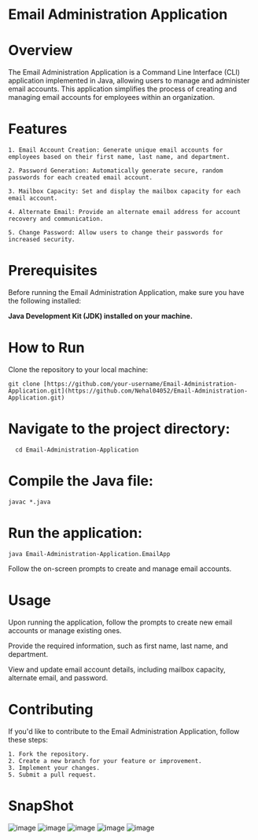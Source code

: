 # Email Administration Application

# Overview
The Email Administration Application is a Command Line Interface (CLI) application implemented in Java, allowing users to manage and administer email accounts. This application simplifies the process of creating and managing email accounts for employees within an organization.

# Features
    1. Email Account Creation: Generate unique email accounts for employees based on their first name, last name, and department.
    
    2. Password Generation: Automatically generate secure, random passwords for each created email account.
    
    3. Mailbox Capacity: Set and display the mailbox capacity for each email account.
    
    4. Alternate Email: Provide an alternate email address for account recovery and communication.
    
    5. Change Password: Allow users to change their passwords for increased security.

# Prerequisites
   Before running the Email Administration Application, make sure you have the following installed:
   
   **Java Development Kit (JDK) installed on your machine.**
   
# How to Run
Clone the repository to your local machine:
      
    git clone [https://github.com/your-username/Email-Administration-Application.git](https://github.com/Nehal04052/Email-Administration-Application.git)
  
# Navigate to the project directory:

      cd Email-Administration-Application

# Compile the Java file:

    javac *.java

# Run the application:

    java Email-Administration-Application.EmailApp

Follow the on-screen prompts to create and manage email accounts.

# Usage
  Upon running the application, follow the prompts to create new email accounts or manage existing ones.

  Provide the required information, such as first name, last name, and department.

  View and update email account details, including mailbox capacity, alternate email, and password.

# Contributing
  If you'd like to contribute to the Email Administration Application, follow these steps:

    1. Fork the repository.
    2. Create a new branch for your feature or improvement.
    3. Implement your changes.
    5. Submit a pull request.

# SnapShot
![image](https://github.com/Nehal04052/Email-Administration-Application/assets/126107576/c73ccf2a-51e0-4494-9e3c-8ac61c36603f)
![image](https://github.com/Nehal04052/Email-Administration-Application/assets/126107576/f2c6e41b-e314-405a-b3ed-e2961aa620af)
![image](https://github.com/Nehal04052/Email-Administration-Application/assets/126107576/635eafd7-9e92-404e-983f-a9e3d4d40110)
![image](https://github.com/Nehal04052/Email-Administration-Application/assets/126107576/7958cbb3-c33f-4360-97f3-1e00562e7f6b)
![image](https://github.com/Nehal04052/Email-Administration-Application/assets/126107576/b00f5703-1d96-44b9-9371-e50763f8b60e)





